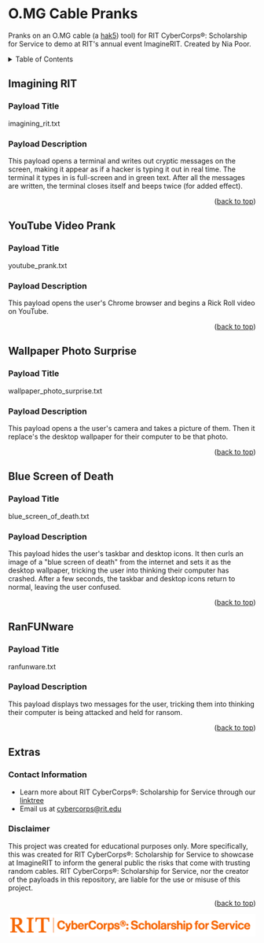 # O.MG Cable Pranks
Pranks on an O.MG cable (a [hak5](https://hak5.org/)) tool) for RIT CyberCorps®: Scholarship for Service to demo at RIT's annual event ImagineRIT. Created by Nia Poor.

<!-- TABLE OF CONTENTS -->
<details>
  <summary>Table of Contents</summary>
  <ol>
    <li><a href="#Imagining RIT">Imagining RIT</a></li>
    <li><a href="#YouTube Video Prank">YouTube Video Prank</a></li>
    <li><a href="#Wallpaper Photo Surprise">Wallpaper Photo Surprise</a></li>
    <li><a href="#Blue Screen of Death">Blue Screen of Death</a></li>
    <li><a href="#RanFUNware">RanFUNware</a></li>
    <li><a href="#Extras">Extras</a></li>
  </ol>
</details>

## Imagining RIT
### Payload Title
imagining_rit.txt

### Payload Description
This payload opens a terminal and writes out cryptic messages on the screen, making it appear as if a hacker is typing it out in real time. The terminal it types in is full-screen and in green text. After all the messages are written, the terminal closes itself and beeps twice (for added effect).



<p align="right">(<a href="#top">back to top</a>)</p>






## YouTube Video Prank
### Payload Title
youtube_prank.txt

### Payload Description
This payload opens the user's Chrome browser and begins a Rick Roll video on YouTube.

<p align="right">(<a href="#top">back to top</a>)</p>






## Wallpaper Photo Surprise
### Payload Title
wallpaper_photo_surprise.txt

### Payload Description
This payload opens a the user's camera and takes a picture of them. Then it replace's the desktop wallpaper for their computer to be that photo.


<p align="right">(<a href="#top">back to top</a>)</p>






## Blue Screen of Death
### Payload Title
blue_screen_of_death.txt

### Payload Description
This payload hides the user's taskbar and desktop icons. It then curls an image of a "blue screen of death" from the internet and sets it as the desktop wallpaper, tricking the user into thinking their computer has crashed. After a few seconds, the taskbar and desktop icons return to normal, leaving the user confused.

<p align="right">(<a href="#top">back to top</a>)</p>




## RanFUNware
### Payload Title
ranfunware.txt

### Payload Description
This payload displays two messages for the user, tricking them into thinking their computer is being attacked and held for ransom.

<p align="right">(<a href="#top">back to top</a>)</p>





## Extras
### Contact Information
* Learn more about RIT CyberCorps®: Scholarship for Service through our [linktree](https://linktr.ee/rit_cybercorps)
* Email us at cybercorps@rit.edu


### Disclaimer
This project was created for educational purposes only. More specifically, this was created for RIT CyberCorps®: Scholarship for Service to showcase at ImagineRIT to inform the general public the risks that come with trusting random cables. RIT CyberCorps®: Scholarship for Service, nor the creator of the payloads in this repository, are liable for the use or misuse of this project.

<p align="right">(<a href="#top">back to top</a>)</p>

![CyberCorpsLogo](https://github.com/niapoor/OMGCablePranks/blob/main/tools/CyberCorps%20Logo%20Horizontal%20Full%20Orange.png?raw=true)
